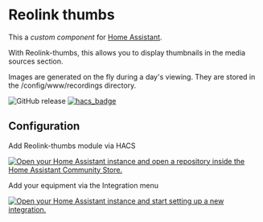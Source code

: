 # Reolink thumbs

This a _custom component_ for [Home Assistant](https://www.home-assistant.io/).

With Reolink-thumbs, this allows you to display thumbnails in the media sources section.

Images are generated on the fly during a day's viewing. They are stored in the /config/www/recordings directory.

![GitHub release](https://img.shields.io/github/release/Cyr-ius/hass-reolink-thumbs)
[![hacs_badge](https://img.shields.io/badge/HACS-Default-orange.svg)](https://github.com/hacs/integration)

## Configuration

Add Reolink-thumbs module via HACS

[![Open your Home Assistant instance and open a repository inside the Home Assistant Community Store.](https://my.home-assistant.io/badges/hacs_repository.svg)](https://my.home-assistant.io/redirect/hacs_repository/?owner=cyr-ius&repository=hass-reolink-thumbs&category=integration)

Add your equipment via the Integration menu

[![Open your Home Assistant instance and start setting up a new integration.](https://my.home-assistant.io/badges/config_flow_start.svg)](https://my.home-assistant.io/redirect/config_flow_start/?domain=hass-reolink-thumbs)

